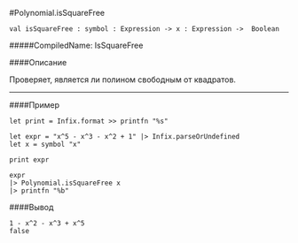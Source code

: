 #Polynomial.isSquareFree

	val isSquareFree : symbol : Expression -> x : Expression ->  Boolean


#####CompiledName: IsSquareFree


####Описание

Проверяет, является ли полином свободным от квадратов.

----------

####Пример
    
    let print = Infix.format >> printfn "%s"
    
    let expr = "x^5 - x^3 - x^2 + 1" |> Infix.parseOrUndefined
    let x = symbol "x"
    
    print expr
    
    expr
    |> Polynomial.isSquareFree x
    |> printfn "%b"
    

####Вывод
    
    1 - x^2 - x^3 + x^5
    false









